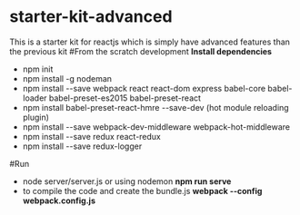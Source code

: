 # starter-kit-advanced
This is a starter kit for reactjs which is simply have advanced features than the previous kit
#From the scratch development
**Install dependencies**
- npm init
- npm install -g nodeman
- npm install --save webpack react react-dom express babel-core babel-loader babel-preset-es2015 babel-preset-react
- npm install babel-preset-react-hmre --save-dev (hot module reloading plugin)
- npm install --save webpack-dev-middleware webpack-hot-middleware
- npm install --save redux react-redux
- npm install --save redux-logger

#Run
- node server/server.js or using nodemon **npm run serve**
- to compile the code and create the bundle.js **webpack --config webpack.config.js**
